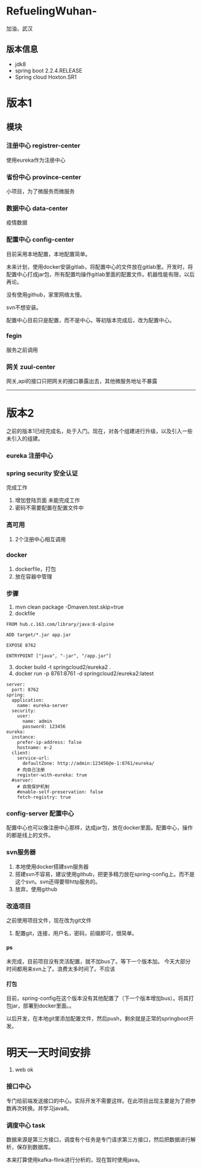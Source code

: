 # RefuelingWuhan-
加油，武汉

## 版本信息
- jdk8
- spring boot 2.2.4.RELEASE
- Spring cloud Hoxton.SR1
# 版本1
## 模块
###  注册中心 registrer-center
使用eureka作为注册中心
### 省份中心 province-center
小项目，为了微服务而微服务
### 数据中心 data-center
疫情数据
### 配置中心 config-center
目前采用本地配置，本地配置简单。

未来计划，使用docker安装gitlab，将配置中心的文件放在gitlab里。开发时，将配置中心打成jar包，所有配置均操作gitlab里面的配置文件。机器性能有限，以后再论。

没有使用github，家里网络太慢。

svn不想安装。

配置中心目前只是配置，而不是中心。等初版本完成后，改为配置中心。
### fegin
服务之前调用
### 网关 zuul-center
网关,api的接口只把网关的接口暴露出去，其他微服务地址不暴露

---
# 版本2
之前的版本1已经完成名，处于入门。现在，对各个组建进行升级，以及引入一些未引入的组建。

### eureka 注册中心
### spring security 安全认证
完成工作
1. 增加登陆页面
未能完成工作
1. 密码不需要配置在配置文件中
### 高可用
1. 2个注册中心相互调用
### docker
1. dockerfile，打包
2. 放在容器中管理
### 步骤
1. mvn clean package -Dmaven.test.skip=true
2. dockfile
```
FROM hub.c.163.com/library/java:8-alpine

ADD target/*.jar app.jar

EXPOSE 8762

ENTRYPOINT ["java", "-jar", "/app.jar"]
``` 
3. docker build -t springcloud2/eureka2 .    
4. docker run -p 8761:8761 -d springcloud2/eureka2:latest
```
server:
  port: 8762
spring:
  application:
    name: eureka-server
  security:
    user:
      name: admin
      password: 123456
eureka:
  instance:
    prefer-ip-address: false
    hostname: e-2
  client:
    service-url:
      defaultZone: http://admin:123456@e-1:8761/eureka/
    # 向自己注册
    register-with-eureka: true
  #server:
    # 自我保护机制
    #enable-self-preservation: false
    fetch-registry: true
```
### config-server 配置中心
配置中心也可以像注册中心那样，达成jar包，放在docker里面。配置中心，操作的都是线上的文件。
### svn服务器
1. 本地使用docker搭建svn服务器
2. 搭建svn不容易，建议使用github，把更多精力放在spring-config上。而不是这个svn。svn还得要带http服务的。
3. 放弃，使用github
### 改造项目
之前使用项目文件，现在改为git文件
1. 配置git，连接，用户名，密码，前缀即可，很简单。
#### ps
未完成，目前项目没有灵活配置，就不加bus了。等下一个版本加。
今天大部分时间都用来svn上了。浪费太多时间了。不应该

#### 打包
目前，spring-config在这个版本没有其他配置了（下一个版本增加bus）。将其打包jar，部署到docker里面。。

以后开发，在本地git里添加配置文件，然后push，剩余就是正常的springboot开发。

# 明天一天时间安排
1. web ok
### 接口中心
专门给前端发送接口的中心。实际开发不需要这样。在此项目出现主要是为了把参数再次转换。并学习java8。

### 调度中心 task
数据来源是第三方接口，调度有个任务是专门请求第三方接口，然后把数据进行解析，保存到数据库。

本来打算使用kafka-flink进行分析的，现在暂时使用java。